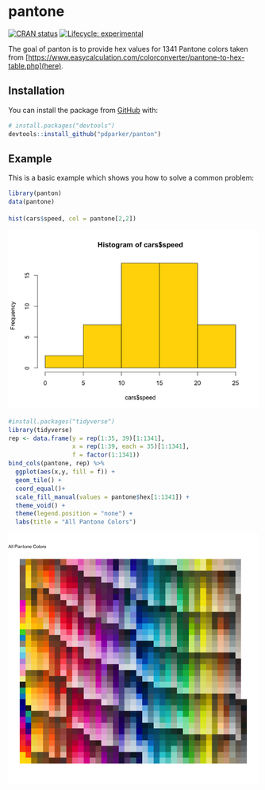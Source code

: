 
# pantone

<!-- badges: start -->

[![CRAN
status](https://www.r-pkg.org/badges/version/panton)](https://CRAN.R-project.org/package=panton)
[![Lifecycle:
experimental](https://img.shields.io/badge/lifecycle-experimental-orange.svg)](https://www.tidyverse.org/lifecycle/#experimental)
<!-- badges: end -->

The goal of panton is to provide hex values for 1341 Pantone colors
taken from
[https://www.easycalculation.com/colorconverter/pantone-to-hex-table.php](here).

## Installation

You can install the package from [GitHub](https://github.com/) with:

``` r
# install.packages("devtools")
devtools::install_github("pdparker/panton")
```

## Example

This is a basic example which shows you how to solve a common problem:

``` r
library(panton)
data(pantone)

hist(cars$speed, col = pantone[2,2])
```

![](README_files/figure-gfm/example-1.png)<!-- -->

``` r
#install.packages("tidyverse")
library(tidyverse)
rep <- data.frame(y = rep(1:35, 39)[1:1341],
                  x = rep(1:39, each = 35)[1:1341],
                  f = factor(1:1341))
bind_cols(pantone, rep) %>%
  ggplot(aes(x,y, fill = f)) + 
  geom_tile() +
  coord_equal()+
  scale_fill_manual(values = pantone$hex[1:1341]) +
  theme_void() +
  theme(legend.position = "none") +
  labs(title = "All Pantone Colors")
```

![](README_files/figure-gfm/unnamed-chunk-1-1.png)<!-- -->
